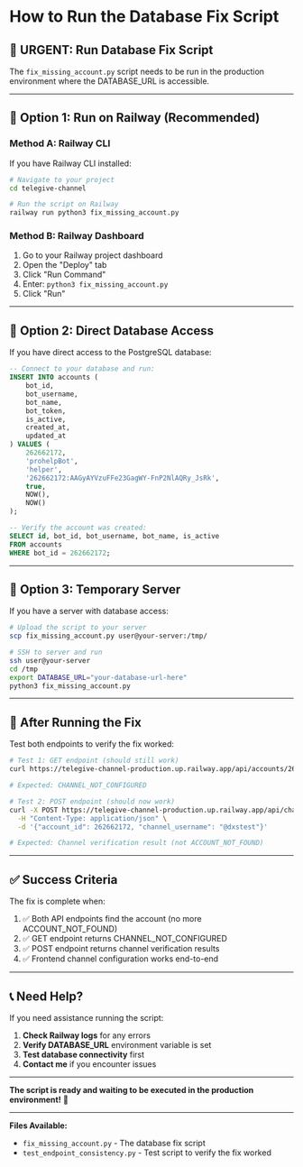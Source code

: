 # How to Run the Database Fix Script

## 🚨 **URGENT: Run Database Fix Script**

The `fix_missing_account.py` script needs to be run in the production environment where the DATABASE_URL is accessible.

---

## 🔧 **Option 1: Run on Railway (Recommended)**

### **Method A: Railway CLI**
If you have Railway CLI installed:

```bash
# Navigate to your project
cd telegive-channel

# Run the script on Railway
railway run python3 fix_missing_account.py
```

### **Method B: Railway Dashboard**
1. Go to your Railway project dashboard
2. Open the "Deploy" tab
3. Click "Run Command"
4. Enter: `python3 fix_missing_account.py`
5. Click "Run"

---

## 🔧 **Option 2: Direct Database Access**

If you have direct access to the PostgreSQL database:

```sql
-- Connect to your database and run:
INSERT INTO accounts (
    bot_id,
    bot_username,
    bot_name,
    bot_token,
    is_active,
    created_at,
    updated_at
) VALUES (
    262662172,
    'prohelpBot',
    'helper',
    '262662172:AAGyAYVzuFFe23GagWY-FnP2NlAQRy_JsRk',
    true,
    NOW(),
    NOW()
);

-- Verify the account was created:
SELECT id, bot_id, bot_username, bot_name, is_active 
FROM accounts 
WHERE bot_id = 262662172;
```

---

## 🔧 **Option 3: Temporary Server**

If you have a server with database access:

```bash
# Upload the script to your server
scp fix_missing_account.py user@your-server:/tmp/

# SSH to server and run
ssh user@your-server
cd /tmp
export DATABASE_URL="your-database-url-here"
python3 fix_missing_account.py
```

---

## 🧪 **After Running the Fix**

Test both endpoints to verify the fix worked:

```bash
# Test 1: GET endpoint (should still work)
curl https://telegive-channel-production.up.railway.app/api/accounts/262662172/channel

# Expected: CHANNEL_NOT_CONFIGURED

# Test 2: POST endpoint (should now work)
curl -X POST https://telegive-channel-production.up.railway.app/api/channels/verify \
  -H "Content-Type: application/json" \
  -d '{"account_id": 262662172, "channel_username": "@dxstest"}'

# Expected: Channel verification result (not ACCOUNT_NOT_FOUND)
```

---

## ✅ **Success Criteria**

The fix is complete when:

1. ✅ Both API endpoints find the account (no more ACCOUNT_NOT_FOUND)
2. ✅ GET endpoint returns CHANNEL_NOT_CONFIGURED
3. ✅ POST endpoint returns channel verification results
4. ✅ Frontend channel configuration works end-to-end

---

## 📞 **Need Help?**

If you need assistance running the script:

1. **Check Railway logs** for any errors
2. **Verify DATABASE_URL** environment variable is set
3. **Test database connectivity** first
4. **Contact me** if you encounter issues

---

**The script is ready and waiting to be executed in the production environment!** 🚀

---

**Files Available:**
- `fix_missing_account.py` - The database fix script
- `test_endpoint_consistency.py` - Test script to verify the fix worked

